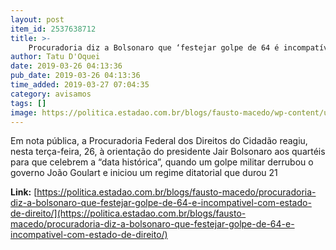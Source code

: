 ```yaml
---
layout: post
item_id: 2537638712
title: >-
    Procuradoria diz a Bolsonaro que ‘festejar golpe de 64 é incompatível com Estado de Direito’
author: Tatu D'Oquei
date: 2019-03-26 04:13:36
pub_date: 2019-03-26 04:13:36
time_added: 2019-03-27 07:04:35
category: avisamos
tags: []
image: https://politica.estadao.com.br/blogs/fausto-macedo/wp-content/uploads/sites/41/2019/01/bosloanro.jpg
---
```


Em nota pública, a Procuradoria Federal dos Direitos do Cidadão reagiu, nesta terça-feira, 26, à orientação do presidente Jair Bolsonaro aos quartéis para que celebrem a “data histórica”, quando um golpe militar derrubou o governo João Goulart e iniciou um regime ditatorial que durou 21

**Link:** [https://politica.estadao.com.br/blogs/fausto-macedo/procuradoria-diz-a-bolsonaro-que-festejar-golpe-de-64-e-incompativel-com-estado-de-direito/](https://politica.estadao.com.br/blogs/fausto-macedo/procuradoria-diz-a-bolsonaro-que-festejar-golpe-de-64-e-incompativel-com-estado-de-direito/)

